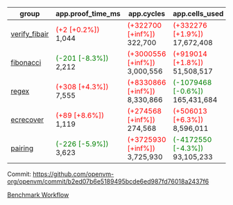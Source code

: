| group | app.proof_time_ms | app.cycles | app.cells_used | leaf.proof_time_ms | leaf.cycles | leaf.cells_used |
| -- | -- | -- | -- | -- | -- | -- |
| [verify_fibair](https://github.com/openvm-org/openvm/blob/benchmark-results/benchmarks-pr/1905/verify_fibair-b2ed07b6e5189495bcde6ed987fd76018a2437f6.md) |<span style='color: red'>(+2 [+0.2%])</span> 1,044 | <span style='color: red'>(+322700 [+inf%])</span> 322,700 | <span style='color: red'>(+332276 [+1.9%])</span> 17,672,408 |- | - | - |
| [fibonacci](https://github.com/openvm-org/openvm/blob/benchmark-results/benchmarks-pr/1905/fibonacci-b2ed07b6e5189495bcde6ed987fd76018a2437f6.md) |<span style='color: green'>(-201 [-8.3%])</span> 2,212 | <span style='color: red'>(+3000556 [+inf%])</span> 3,000,556 | <span style='color: red'>(+919014 [+1.8%])</span> 51,508,517 |- | - | - |
| [regex](https://github.com/openvm-org/openvm/blob/benchmark-results/benchmarks-pr/1905/regex-b2ed07b6e5189495bcde6ed987fd76018a2437f6.md) |<span style='color: red'>(+308 [+4.3%])</span> 7,555 | <span style='color: red'>(+8330866 [+inf%])</span> 8,330,866 | <span style='color: green'>(-1079468 [-0.6%])</span> 165,431,684 |- | - | - |
| [ecrecover](https://github.com/openvm-org/openvm/blob/benchmark-results/benchmarks-pr/1905/ecrecover-b2ed07b6e5189495bcde6ed987fd76018a2437f6.md) |<span style='color: red'>(+89 [+8.6%])</span> 1,119 | <span style='color: red'>(+274568 [+inf%])</span> 274,568 | <span style='color: red'>(+506013 [+6.3%])</span> 8,596,011 |- | - | - |
| [pairing](https://github.com/openvm-org/openvm/blob/benchmark-results/benchmarks-pr/1905/pairing-b2ed07b6e5189495bcde6ed987fd76018a2437f6.md) |<span style='color: green'>(-226 [-5.9%])</span> 3,623 | <span style='color: red'>(+3725930 [+inf%])</span> 3,725,930 | <span style='color: green'>(-4172550 [-4.3%])</span> 93,105,233 |- | - | - |


Commit: https://github.com/openvm-org/openvm/commit/b2ed07b6e5189495bcde6ed987fd76018a2437f6

[Benchmark Workflow](https://github.com/openvm-org/openvm/actions/runs/16531790064)
